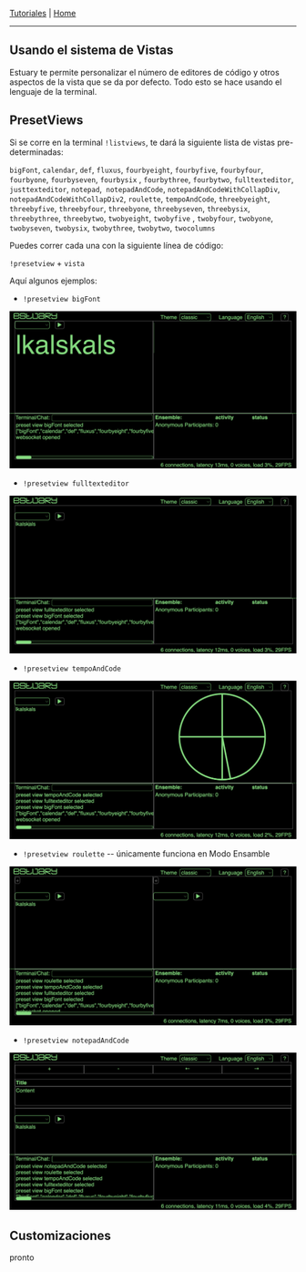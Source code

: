 
[Tutoriales](README.md) | [Home](../../README.md)    

-------------------------------------------------------------------------------  

## Usando el sistema de Vistas

Estuary te permite personalizar el número de editores de código y otros aspectos de la vista que se da por defecto. Todo esto se hace usando el lenguaje de la terminal.

## PresetViews

Si se corre en la terminal `!listviews`, te dará la siguiente lista de vistas pre-determinadas:

`bigFont`, `calendar`, `def`, `fluxus`, `fourbyeight`, `fourbyfive`, `fourbyfour`, `fourbyone`, `fourbyseven`, `fourbysix` , `fourbythree`, `fourbytwo`, `fulltexteditor`, `justtexteditor`, `notepad`,` notepadAndCode`, `notepadAndCodeWithCollapDiv`, `notepadAndCodeWithCollapDiv2`, `roulette`, `tempoAndCode`, `threebyeight`, `threebyfive`, `threebyfour`, `threebyone`, `threebyseven`, `threebysix`, `threebythree`, `threebytwo`, `twobyeight`, `twobyfive` , `twobyfour`, `twobyone`, `twobyseven`, `twobysix`, `twobythree`, `twobytwo`, `twocolumns`

Puedes correr cada una con la siguiente línea de código:

`!presetview` + `vista`

Aquí algunos ejemplos:

+ `!presetview bigFont`

<img src="imgs/93.png" width="600">

+ `!presetview fulltexteditor`

<img src="imgs/94.png" width="600">

+ `!presetview tempoAndCode`

<img src="imgs/95.png" width="600">

+ `!presetview roulette` -- únicamente funciona en Modo Ensamble

<img src="imgs/96.png" width="600">

+ `!presetview notepadAndCode`

<img src="imgs/97.png" width="600">


## Customizaciones

pronto
